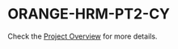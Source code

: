 # ORANGE-HRM-PT2-CY

Check the [Project Overview](https://www.linkedin.com/pulse/comprehensive-guide-develop-reliable-tests-part-two-gabriel-gmh1f/?trackingId=x%2FDGxjavRSK%2BicloZY0Vkw%3D%3D) for more details.
